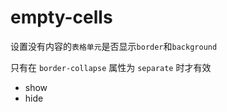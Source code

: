 # empty-cells

设置没有内容的`表格单元`是否显示`border`和`background`

只有在 `border-collapse` 属性为 `separate` 时才有效

- show
- hide


